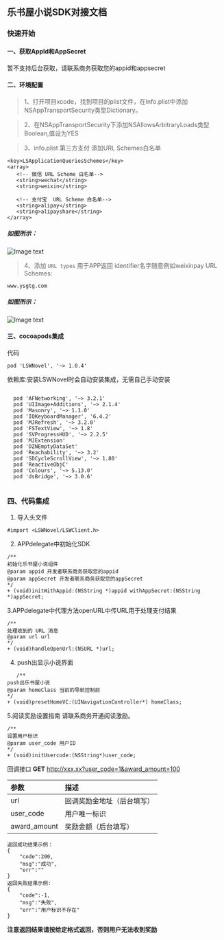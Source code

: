 乐书屋小说SDK对接文档
--

### 快速开始
#### 一、获取AppId和AppSecret
暂不支持后台获取，请联系商务获取您的appid和appsecret


#### 二、环境配置

> 1、打开项目xcode，找到项目的plist文件，在Info.plist中添加NSAppTransportSecurity类型Dictionary。

> 2、在NSAppTransportSecurity下添加NSAllowsArbitraryLoads类型Boolean,值设为YES

>3、info.plist 第三方支付 添加URL Schemes白名单
 ```
<key>LSApplicationQueriesSchemes</key>
 <array>
    <!-- 微信 URL Scheme 白名单-->
    <string>wechat</string>
    <string>weixin</string>

    <!-- 支付宝  URL Scheme 白名单-->
    <string>alipay</string>
    <string>alipayshare</string>
</array>
```
##### 如图所示：
![Image text](https://note.youdao.com/yws/public/resource/c5e565d31b883e12a1414583aeda7475/xmlnote/WEBRESOURCE5d344468c9be99917cddae07a9a38167/543)
 
>4、添加 ``` URL types ``` 用于APP返回
identifier名字随意例如weixinpay
URL Schemes:
```
www.ysgtg.com

```
##### 如图所示：
![Image text](https://note.youdao.com/yws/public/resource/c5e565d31b883e12a1414583aeda7475/xmlnote/WEBRESOURCE7652eb7bf6e6ccd81c319bb4f5251fa6/546)

#### 三、cocoapods集成

代码
```
pod 'LSWNovel', '~> 1.0.4'

```

依赖库:安装LSWNovel时会自动安装集成，无需自己手动安装
 ```

   pod 'AFNetworking', '~> 3.2.1'
   pod 'UIImage+Additions', '~> 2.1.4'
   pod 'Masonry', '~> 1.1.0'
   pod 'IQKeyboardManager', '6.4.2'
   pod 'MJRefresh', '~> 3.2.0'
   pod 'FSTextView', '~> 1.8'
   pod 'SVProgressHUD', '~> 2.2.5'
   pod 'MJExtension'
   pod 'DZNEmptyDataSet'
   pod 'Reachability', '~> 3.2'
   pod 'SDCycleScrollView', '~> 1.80'
   pod 'ReactiveObjC'
   pod 'Colours', '~> 5.13.0'
   pod 'dsBridge', '~> 3.0.6'
   
   ```
 
 
 ### 四、代码集成

 1. 导入头文件
  ```
  #import <LSWNovel/LSWClient.h>
  
 ```
 
 2. APPdelegate中初始化SDK
 ```
/**
 初始化乐书屋小说组件
 @param appid 开发者联系商务获取您的appid
 @param appSecret 开发者联系商务获取您的appSecret
 */
+ (void)initWithAppid:(NSString *)appid withAppSecret:(NSString *)appSecret;

 ```
 
 
 3.APPdelegate中代理方法openURL中传URL用于处理支付结果
 ```
 /**
处理收到的 URL 消息
 @param url url
 */
+ (void)handleOpenUrl:(NSURL *)url;
```
 4.  push出显示小说界面
 ```
    /**
 push出乐书屋小说
 @param homeClass 当前的导航控制前
 */
+ (void)presetHomeVC:(UINavigationController*) homeClass;

 ```

 5.阅读奖励设置指南
 请联系商务开通阅读激励。
 ```
 /**
 设置用户标识
 @param user_code 用户ID
 */
+ (void)initUsercode:(NSString*)user_code;

 ```
 回调接口
**GET** http://xxx.xx?user_code=1&award_amount=100

|  参数 | 描述 |
| :-  | :-  |
| url | 回调奖励金地址（后台填写） |
| user_code | 用户唯一标识 |
| award_amount | 奖励金额（后台填写） |

```
返回成功结果示例： 
{
    "code":200,
    "msg":"成功",
    "err":""
}
返回失败结果示例:
{
    "code":-1,
    "msg":"失败",
    "err":"用户标识不存在"
}

```
**注意返回结果请按给定格式返回，否则用户无法收到奖励**
 
 

 
 
